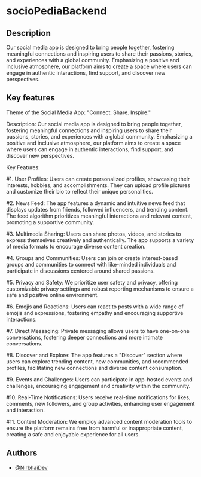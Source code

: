 # socioPediaBackend
## Description
Our social media app is designed to bring people together, fostering meaningful connections and inspiring users to share their passions, stories, and experiences with a global community. Emphasizing a positive and inclusive atmosphere, our platform aims to create a space where users can engage in authentic interactions, find support, and discover new perspectives.

## Key features

Theme of the Social Media App: "Connect. Share. Inspire."

Description:
Our social media app is designed to bring people together, fostering meaningful connections and inspiring users to share their passions, stories, and experiences with a global community. Emphasizing a positive and inclusive atmosphere, our platform aims to create a space where users can engage in authentic interactions, find support, and discover new perspectives.

Key Features:

#1. User Profiles: Users can create personalized profiles, showcasing their interests, hobbies, and accomplishments. They can upload profile pictures and customize their bio to reflect their unique personalities.

#2. News Feed: The app features a dynamic and intuitive news feed that displays updates from friends, followed influencers, and trending content. The feed algorithm prioritizes meaningful interactions and relevant content, promoting a supportive community.

#3. Multimedia Sharing: Users can share photos, videos, and stories to express themselves creatively and authentically. The app supports a variety of media formats to encourage diverse content creation.

#4. Groups and Communities: Users can join or create interest-based groups and communities to connect with like-minded individuals and participate in discussions centered around shared passions.

#5. Privacy and Safety: We prioritize user safety and privacy, offering customizable privacy settings and robust reporting mechanisms to ensure a safe and positive online environment.

#6. Emojis and Reactions: Users can react to posts with a wide range of emojis and expressions, fostering empathy and encouraging supportive interactions.

#7. Direct Messaging: Private messaging allows users to have one-on-one conversations, fostering deeper connections and more intimate conversations.

#8. Discover and Explore: The app features a "Discover" section where users can explore trending content, new communities, and recommended profiles, facilitating new connections and diverse content consumption.

#9. Events and Challenges: Users can participate in app-hosted events and challenges, encouraging engagement and creativity within the community.

#10. Real-Time Notifications: Users receive real-time notifications for likes, comments, new followers, and group activities, enhancing user engagement and interaction.

#11. Content Moderation: We employ advanced content moderation tools to ensure the platform remains free from harmful or inappropriate content, creating a safe and enjoyable experience for all users.
## Authors

- [@NirbhaiDev](https://github.com/NirbhaiDev)







